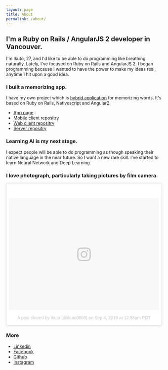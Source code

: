 ```yaml
---
layout: page
title: About
permalink: /about/
---
```


## I'm a Ruby on Rails / AngularJS 2 developer in Vancouver.

I'm Ikuto, 27, and I'd like to be able to do programming like breathing naturally.
Lately, I've focused on Ruby on Rails and AngularJS 2. I began programming because I wanted to have the power to make my ideas real, anytime I hit upon a good idea.

### I built a memorizing app.

I have my own project which is [hybrid application](https://memoriseword.com/) for memorizing words. It's based on Ruby on Rails, Nativescript and Angular2.
* [App page](https://memoriseword.com/)
* [Mobile client repositry](https://github.com/ikuto0608/mwa_client_mobile)
* [Web client repositry](https://github.com/ikuto0608/mwa_client)
* [Server repositry](https://github.com/ikuto0608/mwa_server)

### Learning AI is my next stage.

I expect people will be able to do programming as though speaking their native language in the near future. So I want a new rare skill. I've started to learn Neural Network and Deep Learning.

### I love photograph, particularly taking pictures by film camera.
<blockquote class="instagram-media" data-instgrm-version="7" style=" background:#FFF; border:0; border-radius:3px; box-shadow:0 0 1px 0 rgba(0,0,0,0.5),0 1px 10px 0 rgba(0,0,0,0.15); margin: 1px; max-width:658px; padding:0; width:99.375%; width:-webkit-calc(100% - 2px); width:calc(100% - 2px);"><div style="padding:8px;"> <div style=" background:#F8F8F8; line-height:0; margin-top:40px; padding:37.26851851851852% 0; text-align:center; width:100%;"> <div style=" background:url(data:image/png;base64,iVBORw0KGgoAAAANSUhEUgAAACwAAAAsCAMAAAApWqozAAAABGdBTUEAALGPC/xhBQAAAAFzUkdCAK7OHOkAAAAMUExURczMzPf399fX1+bm5mzY9AMAAADiSURBVDjLvZXbEsMgCES5/P8/t9FuRVCRmU73JWlzosgSIIZURCjo/ad+EQJJB4Hv8BFt+IDpQoCx1wjOSBFhh2XssxEIYn3ulI/6MNReE07UIWJEv8UEOWDS88LY97kqyTliJKKtuYBbruAyVh5wOHiXmpi5we58Ek028czwyuQdLKPG1Bkb4NnM+VeAnfHqn1k4+GPT6uGQcvu2h2OVuIf/gWUFyy8OWEpdyZSa3aVCqpVoVvzZZ2VTnn2wU8qzVjDDetO90GSy9mVLqtgYSy231MxrY6I2gGqjrTY0L8fxCxfCBbhWrsYYAAAAAElFTkSuQmCC); display:block; height:44px; margin:0 auto -44px; position:relative; top:-22px; width:44px;"></div></div><p style=" color:#c9c8cd; font-family:Arial,sans-serif; font-size:14px; line-height:17px; margin-bottom:0; margin-top:8px; overflow:hidden; padding:8px 0 7px; text-align:center; text-overflow:ellipsis; white-space:nowrap;"><a href="https://www.instagram.com/p/BJ8lPqMj9ma/" style=" color:#c9c8cd; font-family:Arial,sans-serif; font-size:14px; font-style:normal; font-weight:normal; line-height:17px; text-decoration:none;" target="_blank">A post shared by Ikuto (@ikuto0608)</a> on <time style=" font-family:Arial,sans-serif; font-size:14px; line-height:17px;" datetime="2016-09-04T19:58:40+00:00">Sep 4, 2016 at 12:58pm PDT</time></p></div></blockquote>
<script async defer src="//platform.instagram.com/en_US/embeds.js"></script>

### More

* [Linkedin](https://www.linkedin.com/in/ikutoyata/)
* [Facebook](https://www.facebook.com/ikuto.yata)
* [Github](https://github.com/ikuto0608)
* [Instagram](https://www.instagram.com/ikuto0608)
